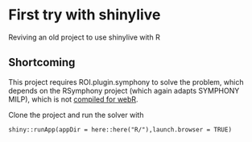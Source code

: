 # First try with shinylive

Reviving an old project to use shinylive with R


## Shortcoming

This project requires ROI.plugin.symphony to solve the problem, which depends on the RSymphony project (which again adapts SYMPHONY MILP), which is not [compiled for webR](https://repo.r-wasm.org/).

Clone the project and run the solver with
```
shiny::runApp(appDir = here::here("R/"),launch.browser = TRUE)
```

